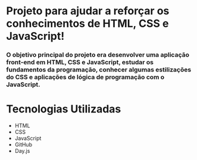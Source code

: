# Projeto para ajudar a reforçar os conhecimentos de HTML, CSS e JavaScript!
### O objetivo principal do projeto era desenvolver uma aplicação front-end em HTML, CSS e JavaScript, estudar os fundamentos da programação, conhecer algumas estilizações do CSS e aplicações de lógica de programação com o JavaScript. 
# Tecnologias Utilizadas
- HTML
- CSS
- JavaScript
- GitHub
- Day.js
